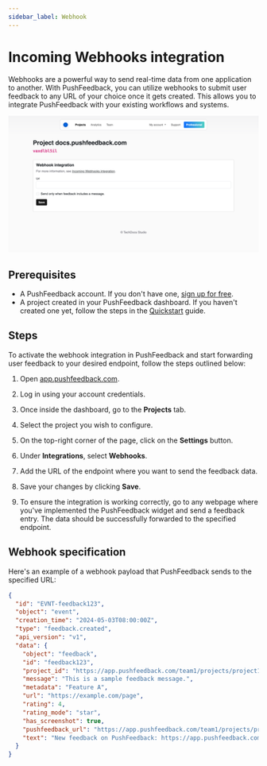 ```yaml
---
sidebar_label: Webhook
---
```


# Incoming Webhooks integration

Webhooks are a powerful way to send real-time data from one application to another. With PushFeedback, you can utilize webhooks to submit user feedback to any URL of your choice once it gets created. This allows you to integrate PushFeedback with your existing workflows and systems.


![Webhooks integration](./images/webhook-integration.png)

## Prerequisites

- A PushFeedback account. If you don't have one, [sign up for free](https://app.pushfeedback.com/accounts/signup/).
- A project created in your PushFeedback dashboard. If you haven't created one yet, follow the steps in the [Quickstart](../quickstart.md#2-create-a-project) guide.

## Steps

To activate the webhook integration in PushFeedback and start forwarding user feedback to your desired endpoint, follow the steps outlined below:

1. Open [app.pushfeedback.com](https://app.pushfeedback.com).

2. Log in using your account credentials.

3. Once inside the dashboard, go to the **Projects** tab.

4. Select the project you wish to configure.

5. On the top-right corner of the page, click on the **Settings** button.

6. Under **Integrations**, select **Webhooks**.

7. Add the URL of the endpoint where you want to send the feedback data.

8. Save your changes by clicking **Save**.

9. To ensure the integration is working correctly, go to any webpage where you've implemented the PushFeedback widget and send a feedback entry. The data should be successfully forwarded to the specified endpoint.

## Webhook specification

Here's an example of a webhook payload that PushFeedback sends to the specified URL:


```json
{
  "id": "EVNT-feedback123",
  "object": "event",
  "creation_time": "2024-05-03T08:00:00Z",
  "type": "feedback.created",
  "api_version": "v1",
  "data": {
    "object": "feedback",
    "id": "feedback123",
    "project_id": "https://app.pushfeedback.com/team1/projects/project1/",
    "message": "This is a sample feedback message.",
    "metadata": "Feature A",
    "url": "https://example.com/page",
    "rating": 4,
    "rating_mode": "star",
    "has_screenshot": true,
    "pushfeedback_url": "https://app.pushfeedback.com/team1/projects/project1/",
    "text": "New feedback on PushFeedback: https://app.pushfeedback.com/team1/projects/project1/"
  }
}
```


